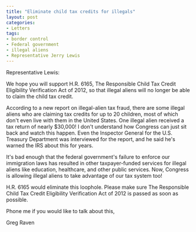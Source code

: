 ```yaml
---
title: "Eliminate child tax credits for illegals"
layout: post
categories:
- Letters
tags:
- border control
- Federal government
- illegal aliens
- Representative Jerry Lewis
---
```


Representative Lewis:

We hope you will support H.R. 6165, The Responsible Child Tax Credit Eligibility Verification Act of 2012, so that illegal aliens will no longer be able to claim the child tax credit.

According to a new report on illegal-alien tax fraud, there are some illegal aliens who are claiming tax credits for up to 20 children, most of which don't even live with them in the United States. One illegal alien received a tax return of nearly $30,000! I don't understand how Congress can just sit back and watch this happen. Even the Inspector General for the U.S. Treasury Department was interviewed for the report, and he said he's warned the IRS about this for years.

It's bad enough that the federal government's failure to enforce our immigration laws has resulted in other taxpayer-funded services for illegal aliens like education, healthcare, and other public services. Now, Congress is allowing illegal aliens to take advantage of our tax system too!

H.R. 6165 would eliminate this loophole. Please make sure The Responsible Child Tax Credit Eligibility Verification Act of 2012 is passed as soon as possible.

Phone me if you would like to talk about this,

Greg Raven